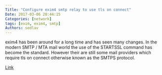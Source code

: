 ```yaml
---
Title: "Configure exim4 smtp relay to use tls on connect"
Date: 2017-03-06 20:44:15
Categories: [network]
tags: [exim, exim4, smtp]
Authors: sedlav
---
```


exim4 has been around for a long time and has seen many changes. In the modern SMTP / MTA mail world the use of the STARTSSL command has become the standard. However their are still some mail providers which require tls on connect otherwise known as the SMTPS protocol.

[Link](https://dantalion.nl/en/configure-exim4-smtp-relay-to-use-tls-on-connect/)
